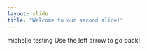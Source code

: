 ```yaml
---
layout: slide
title: "Welcome to our second slide!"
---
```

michelle testing
Use the left arrow to go back!
